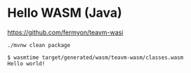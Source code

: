 # Hello WASM (Java)

https://github.com/fermyon/teavm-wasi

```
./mvnw clean package
```

```
$ wasmtime target/generated/wasm/teavm-wasm/classes.wasm
Hello world!
```